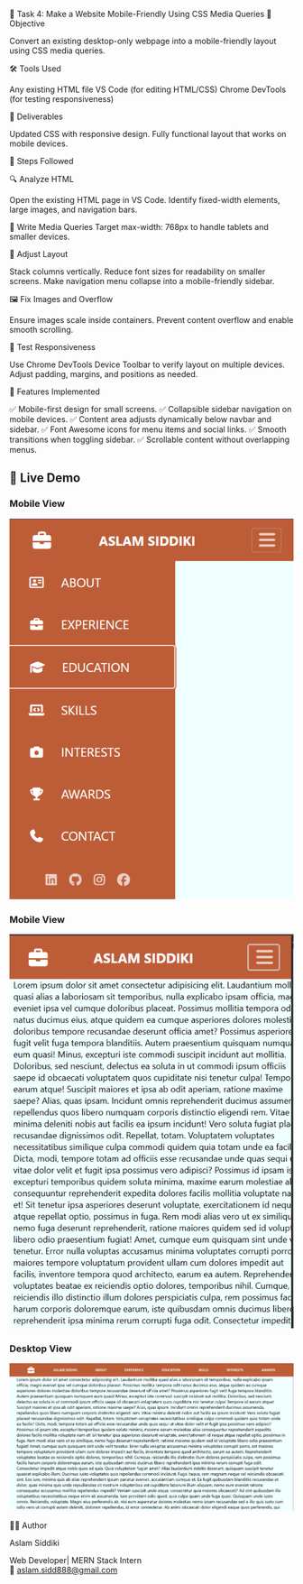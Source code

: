 📱 Task 4: Make a Website Mobile-Friendly Using CSS Media Queries
📝 Objective

Convert an existing desktop-only webpage into a mobile-friendly layout using CSS media queries.

🛠 Tools Used

Any existing HTML file
VS Code (for editing HTML/CSS)
Chrome DevTools (for testing responsiveness)

🚀 Deliverables

Updated CSS with responsive design.
Fully functional layout that works on mobile devices.

📌 Steps Followed

🔍 Analyze HTML

Open the existing HTML page in VS Code.
Identify fixed-width elements, large images, and navigation bars.

📐 Write Media Queries
Target max-width: 768px to handle tablets and smaller devices.

🧩 Adjust Layout

Stack columns vertically.
Reduce font sizes for readability on smaller screens.
Make navigation menu collapse into a mobile-friendly sidebar.

🖼 Fix Images and Overflow

Ensure images scale inside containers.
Prevent content overflow and enable smooth scrolling.

🧪 Test Responsiveness

Use Chrome DevTools Device Toolbar to verify layout on multiple devices.
Adjust padding, margins, and positions as needed.

🎨 Features Implemented

✅ Mobile-first design for small screens.
✅ Collapsible sidebar navigation on mobile devices.
✅ Content area adjusts dynamically below navbar and sidebar.
✅ Font Awesome icons for menu items and social links.
✅ Smooth transitions when toggling sidebar.
✅ Scrollable content without overlapping menus.

## 📱 Live Demo

### Mobile View
![Mobile View](imgA.png)

### Mobile View
![Mobile View](imgB.png)

### Desktop View
![Desktop View](fullDemo.png)



🧑‍💻 Author

Aslam Siddiki

Web Developer| MERN Stack Intern <br>
📧 aslam.sidd888@gmail.com
